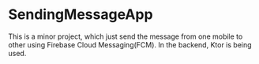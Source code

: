 # SendingMessageApp

This is a minor project, which just send the message from one mobile to other using Firebase Cloud Messaging(FCM). In the backend, Ktor is being used.
